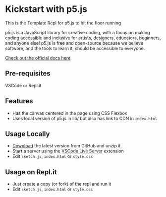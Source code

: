 # Kickstart with p5.js

This is the Template Repl for p5.js to hit the floor running

p5.js is a JavaScript library for creative coding, with a focus on making coding accessible and inclusive for artists, designers, educators, beginners, and anyone else! p5.js is free and open-source because we believe software, and the tools to learn it, should be accessible to everyone.

[Check out the official docs here](https://p5js.org/reference/).

## Pre-requisites

VSCode or Repl.it

## Features

- Has the canvas centered in the page using CSS Flexbox
- Uses local version of p5.js in lib/ but also has link to CDN in `index.html`

## Usage Locally

- [Download](https://github.com/hbk-bs/kickstart-p5js/archive/refs/heads/main.zip) the latest version from GitHub and unzip it.
- Start a server using the [VSCode Live Server](https://marketplace.visualstudio.com/items?itemName=ritwickdey.LiveServer) extension
- Edit `sketch.js`, `index.html` or `style.css`

## Usage on Repl.it

- Just create a copy (or fork) of the repl and run it
- Edit `sketch.js`, `index.html` or `style.css`
